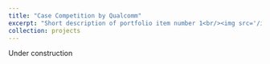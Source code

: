 ```yaml
---
title: "Case Competition by Qualcomm"
excerpt: "Short description of portfolio item number 1<br/><img src='/images/500x300.png'>"
collection: projects
---
```


Under construction